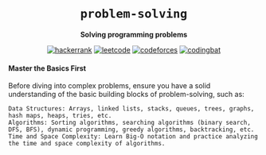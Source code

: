 <div align="center">
  <h1><code>problem-solving</code></h1>

  <strong>Solving programming problems</strong>
  
  [![hackerrank](https://img.shields.io/badge/hackerrank-neon)](https://hackerrank.com/profile/unobatbayar)
  [![leetcode](https://img.shields.io/badge/leetcode-orange)](https://leetcode.com/u/unobatbayar)
  [![codeforces](https://img.shields.io/badge/codeforces-blue)](https://codeforces.com/profile/unobatbayar)
  [![codingbat](https://img.shields.io/badge/codingbat-black)](https://codingbat.com/done?user=drakensgard@ymail.com&tag=8046544472)
</div>


#### Master the Basics First

Before diving into complex problems, ensure you have a solid understanding of the basic building blocks of problem-solving, such as:

    Data Structures: Arrays, linked lists, stacks, queues, trees, graphs, hash maps, heaps, tries, etc.
    Algorithms: Sorting algorithms, searching algorithms (binary search, DFS, BFS), dynamic programming, greedy algorithms, backtracking, etc.
    Time and Space Complexity: Learn Big-O notation and practice analyzing the time and space complexity of algorithms.

